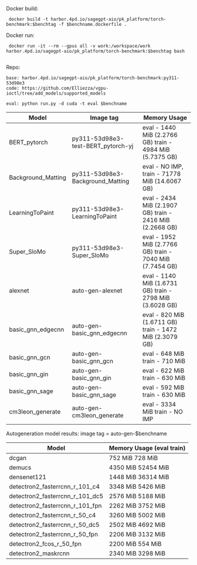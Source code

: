 
Docker build:
```
 docker build -t harbor.4pd.io/sagegpt-aio/pk_platform/torch-benchmark:$benchtag -f $benchname.dockerfile .
```

Docker run:
```
 docker run -it --rm --gpus all -v work:/workspace/work harbor.4pd.io/sagegpt-aio/pk_platform/torch-benchmark:$benchtag bash


```
Repo:
```
base: harbor.4pd.io/sagegpt-aio/pk_platform/torch-benchmark:py311-53d98e3
code: https://github.com/Elliezza/vgpu-ioctl/tree/add_models/supported_models

eval: python run.py -d cuda -t eval $benchname
```

| Model              | Image tag                             | Memory Usage      |
|--------------------|---------------------------------------|-------------------|
| BERT_pytorch       | py311-53d98e3-test-BERT_pytorch-yj    | eval - 1440 MiB (2.2766 GB) train - 4984 MiB (5.7375 GB) |
| Background_Matting | py311-53d98e3-Background_Matting      | eval - NO IMP, train - 71778 MiB (14.6067 GB)   |
| LearningToPaint    | py311-53d98e3-LearningToPaint         | eval - 2434 MiB (2.1907 GB) train - 2416 MiB (2.2668 GB)   |
| Super_SloMo        | py311-53d98e3-Super_SloMo             | eval - 1952 MiB (2.7766 GB) train - 7040 MiB (7.7454 GB)   |
| alexnet            | auto-gen-alexnet                      | eval - 1140 MiB (1.6731 GB) train - 2798 MiB (3.6028 GB)   |
| basic_gnn_edgecnn  | auto-gen-basic_gnn_edgecnn            | eval - 820 MiB (1.6711 GB) train - 1472 MiB (2.3079 GB)   |
| basic_gnn_gcn      | auto-gen-basic_gnn_gcn                | eval - 648 MiB train - 710 MiB    |
| basic_gnn_gin      | auto-gen-basic_gnn_gin                | eval - 622 MiB train - 630 MiB   |
| basic_gnn_sage     | auto-gen-basic_gnn_sage               | eval - 592 MiB train - 630 MiB   |
| cm3leon_generate   | auto-gen-cm3leon_generate             | eval - 3334 MiB train - NO IMP   |


Autogeneration model results:
image tag = auto-gen-$benchname

| Model  | Memory Usage (eval train) |
|--------|---------------------------|
| dcgan | 752 MiB 728 MiB |
| demucs | 4350 MiB 52454 MiB |
| densenet121 | 1448 MiB 36314 MiB |
| detectron2_fasterrcnn_r_101_c4  | 3348 MiB 5426 MiB |
| detectron2_fasterrcnn_r_101_dc5 | 2576 MiB 5188 MiB |
| detectron2_fasterrcnn_r_101_fpn | 2262 MiB 3752 MiB |
| detectron2_fasterrcnn_r_50_c4   | 3260 MiB 5002 MiB |
| detectron2_fasterrcnn_r_50_dc5  | 2502 MiB 4692 MiB |
| detectron2_fasterrcnn_r_50_fpn  | 2206 MiB 3132 MiB | 
| detectron2_fcos_r_50_fpn | 2200 MiB 554 MiB |
| detectron2_maskrcnn | 2340 MiB 3298 MiB |



